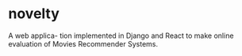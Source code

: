 # novelty
A web applica- tion implemented in Django and React to make online evaluation of Movies Recommender Systems.



